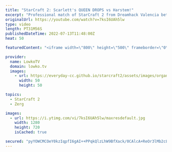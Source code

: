 ```yaml
---
title: "StarCraft 2: Scarlett's QUEEN DROPS vs Harstem!"
excerpt: "Professional match of StarCraft 2 from Dreamhack Valencia between Harstem (Protoss) and Scarlett (Zerg). This is a game played on Cosmic Sapphire that goes the distance.  Support my work on Patreon: https://www.patreon.com/lowkotv Become a YouTube member: https://lowko.tv/join  More Lowko: https://youtube.com/morelowko"
originalUrl: https://youtube.com/watch?v=7ksI6UAh5lw
type: video
length: PT31M56S
publishedDateTime: 2022-07-13T11:48:00Z
heat: 50

featuredContent: "<iframe width=\"800\" height=\"500\" frameborder=\"0\" src=\"https://www.youtube.com/embed/7ksI6UAh5lw\" allow=\"accelerometer; autoplay; encrypted-media; gyroscope; picture-in-picture\" allowfullscreen></iframe>"

provider:
  name: LowkoTV
  domain: lowko.tv
  images:
    - url: https://everyday-cc.github.io/starcraft2/assets/images/organizations/lowko.tv-50x50.jpg
      width: 50
      height: 50

topics:
  - StarCraft 2
  - Zerg

images:
  - url: https://i.ytimg.com/vi/7ksI6UAh5lw/maxresdefault.jpg
    width: 1280
    height: 720
    isCached: true

secured: "pyYOWCMCOeY0kzIqpfI6gAI++PPqkQlzLhW9BfXack/0CAlcA+ReOr3lMb2cLvbkjgpuaMIUeIPObvrT+WfZ/W14BP/1BeRnwkiL3bAMgewIUtPFOI/toHZY3vTCw2HBguYdTsKjoJxIgXaIw1nW6ZyXVossjElDn2vqqvy9YTz773BpsNAL4WcGCrhPRiy6wY5VEE3WM+BLtEOrh88meEa5v3+XVG5hfg8lowzrZhx+UatewSDJ97AxLJOoRNlTWIQrEWk0x/P1Pvzpu3/aLle+qLxZ7hmsIqhayZ9LTZIyJMXcedHad5NsjSv51r/js/+sWnq0fk/0zyDpE2JBQ2LgXfcGrpSFQkGhuL13EBpqwth+FqWnl/pWPkbVSkQ+8McxbsPcthi2Qi5jEIYdolXYCNRh0xh+iXLUxytaup6g30DMrePP8aEeyjIYSy97;VbTqSpsU9E16hiDrw3V4cQ=="
---
```


